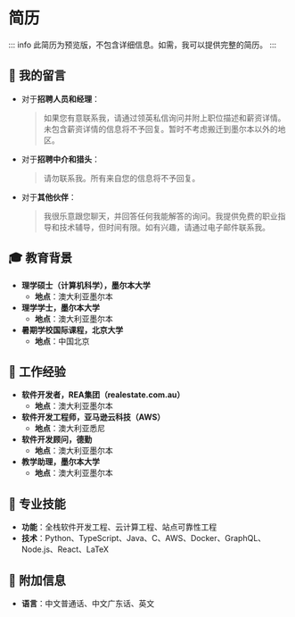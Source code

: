 # 简历

::: info
此简历为预览版，不包含详细信息。如需，我可以提供完整的简历。
:::

## 📨 我的留言

- 对于**招聘人员和经理**：
  > 如果您有意联系我，请通过领英私信询问并附上职位描述和薪资详情。未包含薪资详情的信息将不予回复。暂时不考虑搬迁到墨尔本以外的地区。
- 对于**招聘中介和猎头**：
  > 请勿联系我。所有来自您的信息将不予回复。
- 对于**其他伙伴**：
  > 我很乐意跟您聊天，并回答任何我能解答的询问。我提供免费的职业指导和技术辅导，但时间有限。如有兴趣，请通过电子邮件联系我。

## 🎓 教育背景

- **理学硕士（计算机科学），墨尔本大学**
  - **地点**：澳大利亚墨尔本
- **理学学士，墨尔本大学**
  - **地点**：澳大利亚墨尔本
- **暑期学校国际课程，北京大学**
  - **地点**：中国北京

## 🏢 工作经验

- **软件开发者，REA集团（realestate.com.au）**
  - **地点**：澳大利亚墨尔本
- **软件开发工程师，亚马逊云科技（AWS）**
  - **地点**：澳大利亚悉尼
- **软件开发顾问，德勤**
  - **地点**：澳大利亚墨尔本
- **教学助理，墨尔本大学**
  - **地点**：澳大利亚墨尔本

## 🚀 专业技能

- **功能**：全栈软件开发工程、云计算工程、站点可靠性工程
- **技术**：Python、TypeScript、Java、C、AWS、Docker、GraphQL、Node.js、React、LaTeX

## 🍟 附加信息

- **语言**：中文普通话、中文广东话、英文
